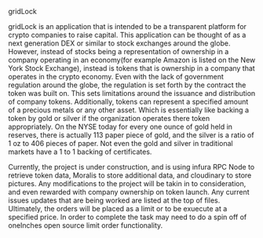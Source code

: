 gridLock

gridLock is an application that is intended to be a transparent platform for crypto companies to raise capital. This application can be thought of as a next generation DEX or similar to stock exchanges around the globe. However, instead of stocks being a representation of ownership in a company operating in an economy(for example Amazon is listed on the New York Stock Exchange), instead is tokens that is ownership in a company that operates in the crypto economy. Even with the lack of government regulation around the globe, the regulation is set forth by the contract the token was built on. This sets limitations around the issuance and distribution of company tokens. Additionally, tokens can represent a specified amount of a precious metals or any other asset. Which is essentially like backing a token by gold or silver if the organization operates there token appropriately. On the NYSE today for every one ounce of gold held in reserves, there is actually 113 paper piece of gold, and the silver is a ratio of 1 oz to 406 pieces of paper. Not even the gold and silver in traditional markets have a 1 to 1 backing of certificates.

Currently, the project is under construction, and is using infura RPC Node to retrieve token data, Moralis to store additional data, and cloudinary to store pictures. Any modifications to the project will be takin in to consideration, and even rewarded with company ownership on token launch. Any current issues updates that are being worked are listed at the top of files. Ultimately, the orders will be placed as a limit or to be exuecute at a specified price. In order to complete the task may need to do a spin off of oneInches open source limit order functionality.
